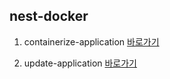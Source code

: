 ## nest-docker

1. containerize-application [바로가기](doc/containerize-application.md)

2. update-application [바로가기](doc/update-application.md)

